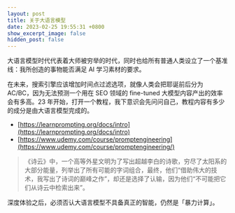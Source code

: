 ```yaml
---
layout: post
title: 关于大语言模型
date: 2023-02-25 19:55:31 +0800
show_excerpt_image: false
hidden_post: false
---
```


大语言模型时代代表着大师被穷举的时代，同时也给所有普通人类设立了一个基准线：我所创造的事物能否满足 AI 学习素材的要求。

在未来，搜索引擎应该增加时间点过滤选项，就像人类会把耶诞前后分为 AC/BC，因为无法预测一个用在 SEO 领域的 fine-tuned 大模型内容产出的效率会有多高。23 年开始，打开一个教程，我下意识会先问问自己，教程内容有多少的成分是由大语言模型完成的。

- [https://learnprompting.org/docs/intro](https://learnprompting.org/docs/intro)
- [https://www.udemy.com/course/promptengineering](https://www.udemy.com/course/promptengineering/)

> 《诗云》中，一个高等外星文明为了写出超越李白的诗歌，穷尽了太阳系的大部分能量，列举出了所有可能的字词组合，最终，他们“借助伟大的技术，我写出了诗词的巅峰之作”，却还是选择了认输，因为他们“不可能把它们从诗云中检索出来”。

深度体验之后，必须否认大语言模型不具备真正的智能，仍然是「暴力计算」。